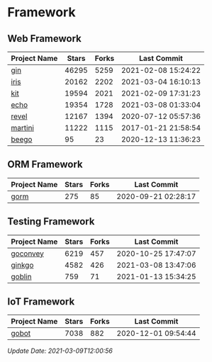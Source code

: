 # Framework

## Web Framework
| Project Name | Stars | Forks | Last Commit |
| ------------ | ----- | ----- | ----------- |
| [gin](https://github.com/gin-gonic/gin) | 46295 | 5259 | 2021-02-08 15:24:22 |
| [iris](https://github.com/kataras/iris) | 20162 | 2202 | 2021-03-04 16:10:13 |
| [kit](https://github.com/go-kit/kit) | 19594 | 2021 | 2021-02-09 17:31:23 |
| [echo](https://github.com/labstack/echo) | 19354 | 1728 | 2021-03-08 01:33:04 |
| [revel](https://github.com/revel/revel) | 12167 | 1394 | 2020-07-12 05:57:36 |
| [martini](https://github.com/go-martini/martini) | 11222 | 1115 | 2017-01-21 21:58:54 |
| [beego](https://github.com/astaxie/beego) | 95 | 23 | 2020-12-13 11:36:23 |

## ORM Framework
| Project Name | Stars | Forks | Last Commit |
| ------------ | ----- | ----- | ----------- |
| [gorm](https://github.com/jinzhu/gorm) | 275 | 85 | 2020-09-21 02:28:17 |

## Testing Framework
| Project Name | Stars | Forks | Last Commit |
| ------------ | ----- | ----- | ----------- |
| [goconvey](https://github.com/smartystreets/goconvey) | 6219 | 457 | 2020-10-25 17:47:07 |
| [ginkgo](https://github.com/onsi/ginkgo) | 4582 | 426 | 2021-03-08 13:47:06 |
| [goblin](https://github.com/franela/goblin) | 759 | 71 | 2021-01-13 15:34:25 |

## IoT Framework
| Project Name | Stars | Forks | Last Commit |
| ------------ | ----- | ----- | ----------- |
| [gobot](https://github.com/hybridgroup/gobot) | 7038 | 882 | 2020-12-01 09:54:44 |

*Update Date: 2021-03-09T12:00:56*